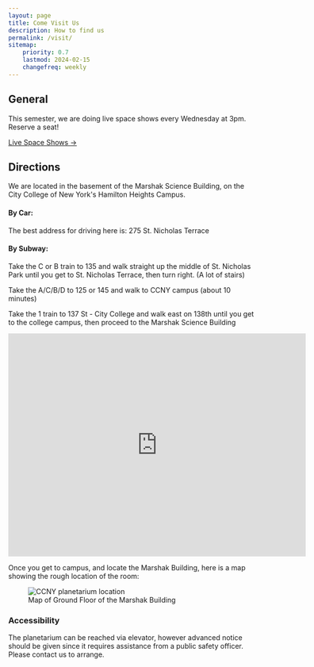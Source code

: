 ```yaml
---
layout: page
title: Come Visit Us
description: How to find us
permalink: /visit/
sitemap:
    priority: 0.7
    lastmod: 2024-02-15
    changefreq: weekly
---
```


## General

This semester, we are doing live space shows every Wednesday at 3pm. Reserve a seat!
     
<a href="{% post_url 2024-01-25-Space-Shows-Spring-2024 %}" class="btn btn-warning" target="_blank">Live Space Shows &rarr;</a>
     


## Directions

We are located in the basement of the Marshak Science Building, on the City College of New York's Hamilton Heights Campus.

#### By Car:

The best address for driving here is: 275 St. Nicholas Terrace

#### By Subway:

Take the C or B train to 135 and walk straight up the middle of St. Nicholas Park until you get to St. Nicholas Terrace, then turn right. (A lot of stairs)

Take the A/C/B/D to 125 or 145 and walk to CCNY campus (about 10 minutes)

Take the 1 train to 137 St - City College and walk east on 138th until you get to the college campus, then proceed to the Marshak Science Building

<iframe src="https://www.google.com/maps/embed?pb=!1m18!1m12!1m3!1d3019.414334196341!2d-73.95131698459174!3d40.818861979320424!2m3!1f0!2f0!3f0!3m2!1i1024!2i768!4f13.1!3m3!1m2!1s0x89c2f7adc1de0acf%3A0xfb928a383cd77c13!2sCCNY+Planetarium!5e0!3m2!1sen!2sus!4v1540147257665" width="600" height="450" frameborder="0" style="border:0" allowfullscreen></iframe>

Once you get to campus, and locate the Marshak Building, here is a map showing the rough location of the room:

<figure class="figure col-12">
  <img src="{{ "assets/images/map-to-ccny-planetarium.jpg" | absolute_url }}" class="figure-img img-fluid rounded" alt="CCNY planetarium location">
  <figcaption class="figure-caption">Map of Ground Floor of the Marshak Building</figcaption>
</figure>

### Accessibility

The planetarium can be reached via elevator, however advanced notice should be given since it requires assistance from a public safety officer. Please contact us to arrange.
